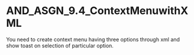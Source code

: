 # AND_ASGN_9.4_ContextMenuwithXML

You need to create context menu having three options through xml and show toast on selection of particular option.
